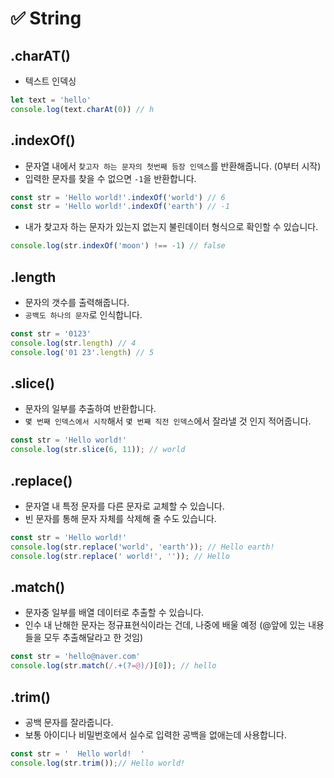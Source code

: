 # ✅ String
## .charAT()
* 텍스트 인덱싱
```js
let text = 'hello'
console.log(text.charAt(0)) // h
```
## .indexOf()
* 문자열 내에서 `찾고자 하는 문자의 첫번째 등장 인덱스`를 반환해줍니다. (0부터 시작)
* 입력한 문자를 찾을 수 없으면 `-1`을 반환합니다.
```javascript
const str = 'Hello world!'.indexOf('world') // 6
const str = 'Hello world!'.indexOf('earth') // -1
```
* 내가 찾고자 하는 문자가 있는지 없는지 불린데이터 형식으로 확인할 수 있습니다.
```javascript
console.log(str.indexOf('moon') !== -1) // false
```
## .length
* 문자의 갯수를 출력해줍니다.
* `공백도 하나의 문자`로 인식합니다.
```javascript
const str = '0123'
console.log(str.length) // 4
console.log('01 23'.length) // 5 
```
## .slice()
* 문자의 일부를 추출하여 반환합니다.
* `몇 번째 인덱스에서 시작`해서 `몇 번째 직전 인덱스`에서 잘라낼 것 인지 적어줍니다.
```javascript
const str = 'Hello world!'
console.log(str.slice(6, 11)); // world 
```
## .replace()
* 문자열 내 특정 문자를 다른 문자로 교체할 수 있습니다.
* 빈 문자를 통해 문자 자체를 삭제해 줄 수도 있습니다.
```javascript
const str = 'Hello world!'
console.log(str.replace('world', 'earth')); // Hello earth!
console.log(str.replace(' world!', '')); // Hello
```
## .match()
* 문자중 일부를 배열 데이터로 추출할 수 있습니다.
* 인수 내 난해한 문자는 정규표현식이라는 건데, 나중에 배울 예정 (@앞에 있는 내용들을 모두 추출해달라고 한 것임)

```javascript
const str = 'hello@naver.com'
console.log(str.match(/.+(?=@)/)[0]); // hello 
```
## .trim() 
* 공백 문자를 잘라줍니다.
* 보통 아이디나 비밀번호에서 실수로 입력한 공백을 없애는데 사용합니다.
```javascript
const str = '  Hello world!  '
console.log(str.trim());// Hello world!
```
